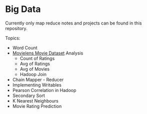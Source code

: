# Big Data

Currently only map reduce notes and projects can be found in this repository.

Topics:

- Word Count
- [Movielens Movie Dataset](https://grouplens.org/datasets/movielens/) Analysis
  - Count of Ratings
  - Avg of Ratings
  - Avg of Movies
  - Hadoop Join
- Chain Mapper - Reducer
- Implementing Writables
- Pearson Correlation in Hadoop
- Secondary Sort
- K Nearest Neighbours
- Movie Rating Prediction
